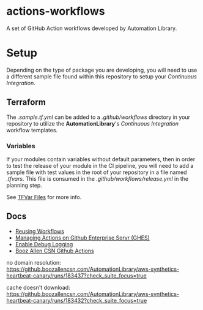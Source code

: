 # actions-workflows
A set of GitHub Action workflows developed by Automation Library.

# Setup

Depending on the type of package you are developing, you will need to use a different sample file found within this repository to setup your _Continuous Integration_.

## Terraform

The _.sample.tf.yml_ can be added to a _.github/workflows_ directory in your repository to utilize the **AutomationLibrary**'s _Continuous Integration_ workflow templates. 

### Variables

If your modules contain variables without default parameters, then in order to test the release of your module in the CI pipeline, you will need to add a sample file with test values in the root of your repository in a file named _.tfvars_. This file is consumed in the _.github/workflows/release.yml_ in the planning step.

See [TFVar Files](https://www.terraform.io/language/values/variables#variable-definitions-tfvars-files) for more info.

## Docs
- [Reusing Workflows](https://docs.github.com/en/actions/using-workflows/reusing-workflows#using-inputs-and-secrets-in-a-reusable-workflow)
- [Managing Actions on Github Enterprise Servr (GHES)](https://docs.github.com/en/enterprise-server@3.5/admin/github-actions/managing-access-to-actions-from-githubcom/about-using-actions-in-your-enterprise)
- [Enable Debug Logging](https://docs.github.com/en/actions/monitoring-and-troubleshooting-workflows/enabling-debug-logging)
- [Booz Allen CSN Github Actions](https://github.boozallencsn.com/actions)


no domain resolution:
https://github.boozallencsn.com/AutomationLibrary/aws-synthetics-heartbeat-canary/runs/183437?check_suite_focus=true

cache doesn't download:
https://github.boozallencsn.com/AutomationLibrary/aws-synthetics-heartbeat-canary/runs/183432?check_suite_focus=true
